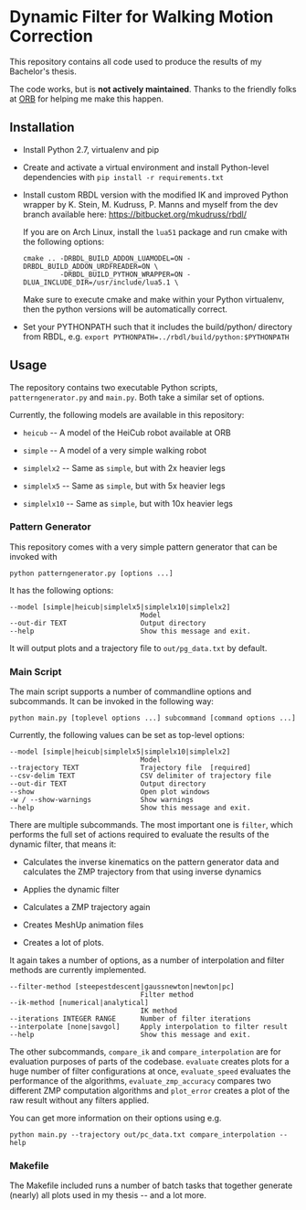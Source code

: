 # Dynamic Filter for Walking Motion Correction

This repository contains all code used to produce the results of my Bachelor's thesis.

The code works, but is **not actively maintained**.
Thanks to the friendly folks at [ORB](https://orb.uni-hd.de) for helping me make this happen.

## Installation

* Install Python 2.7, virtualenv and pip

* Create and activate a virtual environment and install Python-level dependencies with
  ``pip install -r requirements.txt``

* Install custom RBDL version with the modified IK and improved Python wrapper by K. Stein,
  M. Kudruss, P. Manns and myself from the dev branch available here:
  https://bitbucket.org/mkudruss/rbdl/

  If you are on Arch Linux, install the ``lua51`` package and run cmake with the following options:

      cmake .. -DRBDL_BUILD_ADDON_LUAMODEL=ON -DRBDL_BUILD_ADDON_URDFREADER=ON \
               -DRBDL_BUILD_PYTHON_WRAPPER=ON -DLUA_INCLUDE_DIR=/usr/include/lua5.1 \

  Make sure to execute cmake and make within your Python virtualenv, then the python
  versions will be automatically correct.

* Set your PYTHONPATH such that it includes the build/python/ directory from RBDL, e.g.
  ``export PYTHONPATH=../rbdl/build/python:$PYTHONPATH``

## Usage

The repository contains two executable Python scripts, ``patterngenerator.py`` and
``main.py``. Both take a similar set of options.

Currently, the following models are available in this repository:

* ``heicub`` -- A model of the HeiCub robot available at ORB

* ``simple`` -- A model of a very simple walking robot

* ``simplelx2`` -- Same as ``simple``, but with 2x heavier legs

* ``simplelx5`` -- Same as ``simple``, but with 5x heavier legs

* ``simplelx10`` -- Same as ``simple``, but with 10x heavier legs

### Pattern Generator

This repository comes with a very simple pattern generator that can be invoked with

	python patterngenerator.py [options ...]

It has the following options:

    --model [simple|heicub|simplelx5|simplelx10|simplelx2]
                                    Model
    --out-dir TEXT                  Output directory
    --help                          Show this message and exit.

It will output plots and a trajectory file to ``out/pg_data.txt`` by default.

### Main Script

The main script supports a number of commandline options and subcommands.
It can be invoked in the following way:

	python main.py [toplevel options ...] subcommand [command options ...]

Currently, the following values can be set as top-level options:

    --model [simple|heicub|simplelx5|simplelx10|simplelx2]
                                    Model
    --trajectory TEXT               Trajectory file  [required]
    --csv-delim TEXT                CSV delimiter of trajectory file
    --out-dir TEXT                  Output directory
    --show                          Open plot windows
    -w / --show-warnings            Show warnings
    --help                          Show this message and exit.

There are multiple subcommands. The most important one is ``filter``, which performs
the full set of actions required to evaluate the results of the dynamic filter, that
means it:

* Calculates the inverse kinematics on the pattern generator data and calculates
  the ZMP trajectory from that using inverse dynamics

* Applies the dynamic filter

* Calculates a ZMP trajectory again

* Creates MeshUp animation files

* Creates a lot of plots.

It again takes a number of options, as a number of interpolation and filter
methods are currently implemented.

    --filter-method [steepestdescent|gaussnewton|newton|pc]
                                    Filter method
    --ik-method [numerical|analytical]
                                    IK method
    --iterations INTEGER RANGE      Number of filter iterations
    --interpolate [none|savgol]     Apply interpolation to filter result
    --help                          Show this message and exit.

The other subcommands, ``compare_ik`` and ``compare_interpolation`` are for 
evaluation purposes of parts of the codebase.  ``evaluate`` creates plots for
a huge number of filter configurations at once, ``evaluate_speed`` evaluates
the performance of the algorithms, ``evaluate_zmp_accuracy`` compares two
different ZMP computation algorithms and ``plot_error`` creates a plot of the
raw result without any filters applied.

You can get more information on their options using e.g.

    python main.py --trajectory out/pc_data.txt compare_interpolation --help

### Makefile

The Makefile included runs a number of batch tasks that together generate (nearly)
all plots used in my thesis -- and a lot more.
